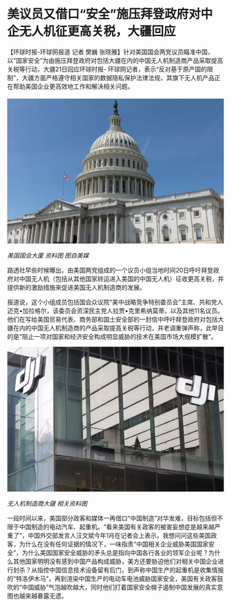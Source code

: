# 美议员又借口“安全”施压拜登政府对中企无人机征更高关税，大疆回应

【环球时报-环球网报道 记者 樊巍
张晓雅】针对美国国会两党议员瞄准中国，以“国家安全”为由施压拜登政府对包括大疆在内的中国无人机制造商产品采取提高关税等行动，大疆21日回应环球时报-
环球网记者，表示“反对基于原产国的限制”，大疆方面严格遵守相关国家的数据隐私保护法律法规，其旗下无人机产品正在帮助美国企业更高效地工作和解决相关问题。

![0530e8cc4b645bd1d732ccd2e4782579.jpg](https://raw.githubusercontent.com/qqhsx/qqnews_image/main/2024/03/21/美议员又借口“安全”施压拜登政府对中企无人机征更高关税，大疆回应/0530e8cc4b645bd1d732ccd2e4782579.jpg)

 _美国国会大厦 资料图 图自美媒_

路透社早些时候曝出，由美国两党组成的一个议员小组当地时间20日呼吁拜登政府对中国无人机（包括从其他国家转运进入美国的中国无人机）征收更高关税，并提供新的激励措施来促进美国无人机制造商的发展。

报道说，这个小组成员包括国会众议院“美中战略竞争特别委员会”主席、共和党人迈克•加拉格尔，该委员会资深民主党人拉贾•克里希纳莫蒂，以及其他11名议员。他们在写给美国贸易代表、商务部和国土安全部的一封信中呼吁拜登政府对包括大疆在内的中国无人机制造商的产品采取提高关税等行动，并老调重弹声称，此举目的是“阻止一项对国家和经济安全构成明显威胁的技术在美国市场大规模扩散”。

![1bd3b1c2f4352fc19bc3419c28c05894.jpg](https://raw.githubusercontent.com/qqhsx/qqnews_image/main/2024/03/21/美议员又借口“安全”施压拜登政府对中企无人机征更高关税，大疆回应/1bd3b1c2f4352fc19bc3419c28c05894.jpg)

_无人机制造商大疆 相关资料图_

一段时间以来，美国部分政客和媒体一再借口“中国制造”对华发难，目标包括但不限于中国制造的电动汽车、起重机。“看来美国有关政客的被害妄想症是越来越严重了”，中国外交部发言人汪文斌今年1月在记者会上表示，我想问问这些美国政客，为什么在没有任何证据的情况下，一味指责“中国相关企业威胁美国国家安全”，为什么美国国家安全威胁的矛头总是指向中国各行各业的领军企业呢？为什么其他国家明明没有感到中国产品构成威胁，美方还要胁迫他们对相关中国企业进行封杀？从指控中国信息技术设备留有后门，到声称中国生产的起重机是收集情报的“特洛伊木马”，再到渲染中国生产的电动车电池威胁国家安全，美国有关政客鼓吹的“中国威胁”气泡越吹越大，同时他们打着国家安全幌子遏制中国发展的真实意图也越来越暴露无遗。

